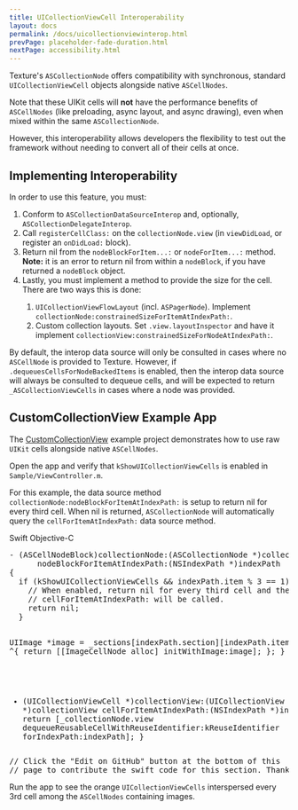 ```yaml
---
title: UICollectionViewCell Interoperability
layout: docs
permalink: /docs/uicollectionviewinterop.html
prevPage: placeholder-fade-duration.html
nextPage: accessibility.html
---
```


Texture's `ASCollectionNode` offers compatibility with synchronous, standard `UICollectionViewCell` objects alongside native `ASCellNodes`. 

Note that these UIKit cells will **not** have the performance benefits of `ASCellNodes` (like preloading, async layout, and async drawing), even when mixed within the same `ASCollectionNode`. 

However, this interoperability allows developers the flexibility to test out the framework without needing to convert all of their cells at once. 

## Implementing Interoperability

In order to use this feature, you must:

<ol>
<li>Conform to <code>ASCollectionDataSourceInterop</code> and, optionally, <code>ASCollectionDelegateInterop</code>.</li>
<li>Call <code>registerCellClass:</code> on the <code>collectionNode.view</code> (in <code>viewDidLoad</code>, or register an <code>onDidLoad:</code> block).</li>
<li>Return nil from the <code>nodeBlockForItem...:</code> or <code>nodeForItem...:</code> method. <b>Note:</b> it is an error to return nil from within a <code>nodeBlock</code>, if you have returned a <code>nodeBlock</code> object.</li>
<li>Lastly, you must implement a method to provide the size for the cell. There are two ways this is done:</li>
<ol>
<li><code>UICollectionViewFlowLayout</code> (incl. <code>ASPagerNode</code>). Implement
 <code>collectionNode:constrainedSizeForItemAtIndexPath:</code>.</li>
<li>Custom collection layouts. Set <code>.view.layoutInspector</code> and have it implement
 <code>collectionView:constrainedSizeForNodeAtIndexPath:</code>.</li>
</ol>
</ol>

By default, the interop data source will only be consulted in cases where no `ASCellNode` is provided to Texture. However, if <code>.dequeuesCellsForNodeBackedItems</code> is enabled, then the interop data source will always be consulted to dequeue cells, and will be expected to return <code>_ASCollectionViewCells</code> in cases where a node was provided.

## CustomCollectionView Example App

The [CustomCollectionView](https://github.com/texturegroup/texture/tree/master/examples/CustomCollectionView) example project demonstrates how to use raw `UIKit` cells alongside native `ASCellNodes`.

Open the app and verify that `kShowUICollectionViewCells` is enabled in `Sample/ViewController.m`. 

For this example, the data source method `collectionNode:nodeBlockForItemAtIndexPath:` is setup to return nil for every third cell. When nil is returned, `ASCollectionNode` will automatically query the `cellForItemAtIndexPath:` data source method. 

<div class = "highlight-group">
<span class="language-toggle">
  <a data-lang="swift" class="swiftButton">Swift</a>
  <a data-lang="objective-c" class = "active objcButton">Objective-C</a>
</span>

<div class = "code">
  <pre lang="objc" class="objcCode">
- (ASCellNodeBlock)collectionNode:(ASCollectionNode *)collectionNode 
      nodeBlockForItemAtIndexPath:(NSIndexPath *)indexPath
{
  if (kShowUICollectionViewCells && indexPath.item % 3 == 1) {
    // When enabled, return nil for every third cell and then 
    // cellForItemAtIndexPath: will be called.
    return nil;
  }
  
  UIImage *image = _sections[indexPath.section][indexPath.item];
  return ^{
    return [[ImageCellNode alloc] initWithImage:image];
  };
}

- (UICollectionViewCell *)collectionView:(UICollectionView *)collectionView 
                  cellForItemAtIndexPath:(NSIndexPath *)indexPath
{
  return [_collectionNode.view dequeueReusableCellWithReuseIdentifier:kReuseIdentifier 
                                                         forIndexPath:indexPath];
}
  </pre>

  <pre lang="swift" class = "swiftCode hidden">
  // Click the "Edit on GitHub" button at the bottom of this 
  // page to contribute the swift code for this section. Thanks!
  </pre>
</div>
</div>

Run the app to see the orange `UICollectionViewCells` interspersed every 3rd cell among the `ASCellNodes` containing images.

